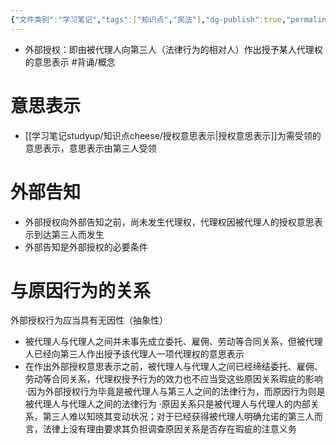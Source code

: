 ```yaml
---
{"文件类别":"学习笔记","tags":["知识点","民法"],"dg-publish":true,"permalink":"/学习笔记studyup/知识点cheese/外部授权/","dgPassFrontmatter":true,"created":"2024-08-19T20:20:42.597+08:00","updated":"2024-10-25T12:30:48.649+08:00"}
---
```


- 外部授权：即由被代理人向第三人（法律行为的相对人）作出授予某人代理权的意思表示 #背诵/概念 
# 意思表示 
- [[学习笔记studyup/知识点cheese/授权意思表示\|授权意思表示]]为需受领的意思表示，意思表示由第三人受领
# 外部告知
- 外部授权向外部告知之前，尚未发生代理权，代理权因被代理人的授权意思表示到达第三人而发生
- 外部告知是外部授权的必要条件
# 与原因行为的关系
外部授权行为应当具有无因性（抽象性）
- 被代理人与代理人之间并未事先成立委托、雇佣、劳动等合同关系，但被代理人已经向第三人作出授予该代理人一项代理权的意思表示
- 在作出外部授权意思表示之前，被代理人与代理人之间已经缔结委托、雇佣、劳动等合同关系，代理权授予行为的效力也不应当受这些原因关系瑕疵的影响
·因为外部授权行为毕竟是被代理人与第三人之间的法律行为，而原因行为则是被代理人与代理人之间的法律行为
·原因关系只是被代理人与代理人的内部关系，第三人难以知晓其变动状况；对于已经获得被代理⼈明确允诺的第三人而言，法律上没有理由要求其负担调查原因关系是否存在瑕疵的注意义务